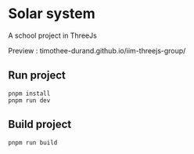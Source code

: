# Solar system

A school project in ThreeJs

Preview : timothee-durand.github.io/iim-threejs-group/


## Run project
```
pnpm install
pnpm run dev
```

## Build project
```
pnpm run build
```
